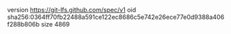 version https://git-lfs.github.com/spec/v1
oid sha256:0364ff70fb22488a591ce122ec8686c5e742e26ece77e0d9388a406f288b806b
size 4869
